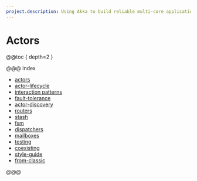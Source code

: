 ```yaml
---
project.description: Using Akka to build reliable multi-core applications distributed across a network that scale up and scale out.
---
```

# Actors

@@toc { depth=2 }

@@@ index

* [actors](actors.md)
* [actor-lifecycle](actor-lifecycle.md)
* [interaction patterns](interaction-patterns.md)
* [fault-tolerance](fault-tolerance.md)
* [actor-discovery](actor-discovery.md)
* [routers](routers.md)
* [stash](stash.md)
* [fsm](fsm.md)
* [dispatchers](dispatchers.md)
* [mailboxes](mailboxes.md)
* [testing](testing.md)
* [coexisting](coexisting.md)
* [style-guide](style-guide.md)
* [from-classic](from-classic.md)

@@@
